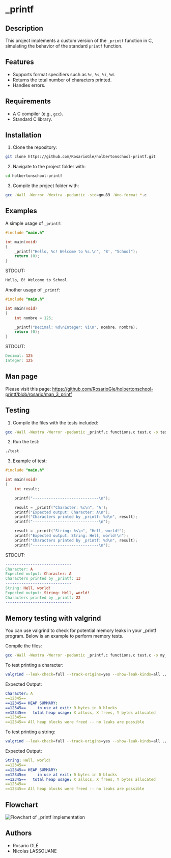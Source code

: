 # _printf

## Description
This project implements a custom version of the `_printf` function in C, simulating the behavior of the standard `printf` function.

## Features
- Supports format specifiers such as `%c`, `%s`, `%i`, `%d`.
- Returns the total number of characters printed.
- Handles errors.

## Requirements
- A C compiler (e.g., `gcc`).
- Standard C library.

## Installation
1. Clone the repository:
```bash
git clone https://github.com/RosarioGle/holbertonschool-printf.git
```

2. Navigate to the project folder with:
```bash
cd holbertonschool-printf
```

3. Compile the project folder with:
```bash
gcc -Wall -Werror -Wextra -pedantic -std=gnu89 -Wno-format *.c
```

## Examples
A simple usage of `_printf`:
```c
#include "main.h"

int main(void)
{
    _printf("Hello, %c! Welcome to %s.\n", 'B', "School");
    return (0);
}
```
STDOUT:
```makefile
Hello, B! Welcome to School.
```

Another usage of `_printf`:
```c
#include "main.h"

int main(void)
{
    int nombre = 125;

    _printf("Decimal: %d\nInteger: %i\n", nombre, nombre);
    return (0);
}
```
STDOUT:
```makefile
Decimal: 125
Integer: 125
```

## Man page
Please visit this page:
https://github.com/RosarioGle/holbertonschool-printf/blob/rosario/man_3_printf

## Testing
1. Compile the files with the tests included:
```bash
gcc -Wall -Wextra -Werror -pedantic _printf.c functions.c test.c -o test
```

2. Run the test:
```bash
./test
```

3. Example of test:
```c
#include "main.h"

int main(void)
{
    int result;

	printf("-----------------------------\n");

    result = _printf("Character: %c\n", 'A');
    printf("Expected output: Character: A\n");
    printf("Characters printed by _printf: %d\n", result);
	printf("-----------------------------\n");

    result = _printf("String: %s\n", "Hell, world!");
    printf("Expected output: String: Hell, world!\n");
    printf("Characters printed by _printf: %d\n", result);
	printf("-----------------------------\n");
```
STDOUT:
```makefile
-----------------------------
Character: A
Expected output: Character: A
Characters printed by _printf: 13
-----------------------------
String: Hell, world!
Expected output: String: Hell, world!
Characters printed by _printf: 22
-----------------------------
```
## Memory testing with valgrind
You can use valgrind to check for potential memory leaks in your _printf program. Below is an example to perform memory tests.

Compile the files:
```bash
gcc -Wall -Wextra -Werror -pedantic _printf.c functions.c test.c -o my_printf
```

To test printing a character:
```bash
valgrind --leak-check=full --track-origins=yes --show-leak-kinds=all ./my_printf 'Character: A'
```
Expected Output:
```yaml
Character: A
==12345== 
==12345== HEAP SUMMARY:
==12345==     in use at exit: 0 bytes in 0 blocks
==12345==   total heap usage: X allocs, X frees, Y bytes allocated
==12345== 
==12345== All heap blocks were freed -- no leaks are possible
```
To test printing a string:
```bash
valgrind --leak-check=full --track-origins=yes --show-leak-kinds=all ./my_printf 'String: Hell, world!'
```
Expected Output:
```yaml
String: Hell, world!
==12345== 
==12345== HEAP SUMMARY:
==12345==     in use at exit: 0 bytes in 0 blocks
==12345==   total heap usage: X allocs, X frees, Y bytes allocated
==12345== 
==12345== All heap blocks were freed -- no leaks are possible
```

## Flowchart
![Flowchart of _printf implementation](https://private-user-images.githubusercontent.com/159034131/390826990-8a8646d3-83e6-49e9-86e1-8c93e8746a8f.png?jwt=eyJhbGciOiJIUzI1NiIsInR5cCI6IkpXVCJ9.eyJpc3MiOiJnaXRodWIuY29tIiwiYXVkIjoicmF3LmdpdGh1YnVzZXJjb250ZW50LmNvbSIsImtleSI6ImtleTUiLCJleHAiOjE3MzI4NjI1OTEsIm5iZiI6MTczMjg2MjI5MSwicGF0aCI6Ii8xNTkwMzQxMzEvMzkwODI2OTkwLThhODY0NmQzLTgzZTYtNDllOS04NmUxLThjOTNlODc0NmE4Zi5wbmc_WC1BbXotQWxnb3JpdGhtPUFXUzQtSE1BQy1TSEEyNTYmWC1BbXotQ3JlZGVudGlhbD1BS0lBVkNPRFlMU0E1M1BRSzRaQSUyRjIwMjQxMTI5JTJGdXMtZWFzdC0xJTJGczMlMkZhd3M0X3JlcXVlc3QmWC1BbXotRGF0ZT0yMDI0MTEyOVQwNjM4MTFaJlgtQW16LUV4cGlyZXM9MzAwJlgtQW16LVNpZ25hdHVyZT02MzcxY2Q5NjU0NzEwNmRjZDE5OGZiOWI5Mzc2YjBlM2Q5NGJkOTA2MTU1OGQ0ZDI0M2UwZTUyMzFmNWI5MzQyJlgtQW16LVNpZ25lZEhlYWRlcnM9aG9zdCJ9.3-BRVGDFbnkLbPLfrS9HAGyX8MTK_u3ReErPRAmDqr4)

## Authors
- Rosario GLÉ
- Nicolas LASSOUANE
